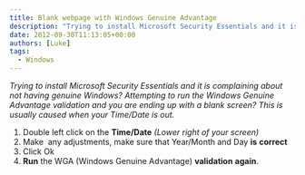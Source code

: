 ```yaml
---
title: Blank webpage with Windows Genuine Advantage
description: "Trying to install Microsoft Security Essentials and it is complaining about not having genuine Windows? Attempting to run the Windows Genuine Advantage ..."
date: 2012-09-30T11:13:05+00:00
authors: [Luke]
tags:
  - Windows
---
```

_Trying to install Microsoft Security Essentials and it is complaining about not having genuine Windows? Attempting to run the Windows Genuine Advantage validation and you are ending up with a blank screen? This is usually caused when your Time/Date is out._

<ol start="1">
  <li>
    Double left click on the <strong>Time/Date</strong> <em>(Lower right of your screen)</em>
  </li>
  <li>
    Make  any adjustments, make sure that Year/Month and Day <strong>is</strong> <strong>correct</strong>
  </li>
  <li>
    Click Ok
  </li>
  <li>
    <strong>Run</strong> the WGA (Windows Genuine Advantage) <strong>validation</strong> <strong>again</strong>.
  </li>
</ol>